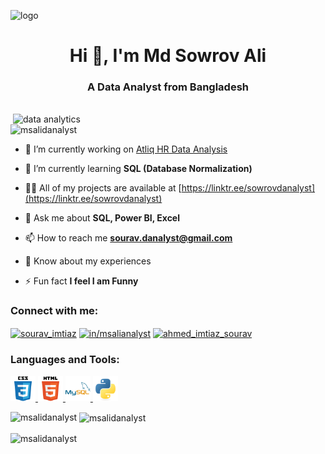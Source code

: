 ![logo](https://github.com/msalidanalyst/msalidanalyst/blob/main/Github_Banner.png)
<h1 align="center">Hi 👋, I'm Md Sowrov Ali</h1>
<h3 align="center">A Data Analyst from Bangladesh</h3> <br>
<img align="right" alt="data analytics" width="500" src="https://miro.medium.com/v2/resize:fit:679/0*tD5kEC2JYcKHH0zO.gif">

<p align="left"> <img src="https://komarev.com/ghpvc/?username=msalidanalyst&label=Profile%20views&color=0e75b6&style=flat" alt="msalidanalyst" /> </p>

- 🔭 I’m currently working on [Atliq HR Data Analysis](https://www.novypro.com/project/atliq-hr-dashboard---full-presence-insights)

- 🌱 I’m currently learning **SQL (Database Normalization)**

- 👨‍💻 All of my projects are available at [https://linktr.ee/sowrovdanalyst](https://linktr.ee/sowrovdanalyst)

- 💬 Ask me about **SQL, Power BI, Excel**

- 📫 How to reach me **sourav.danalyst@gmail.com**

- 📄 Know about my experiences 
- ⚡ Fun fact **I feel I am Funny**

<h3 align="left">Connect with me:</h3>
<p align="left">
<a href="https://twitter.com/sourav_imtiaz" target="blank"><img align="center" src="https://raw.githubusercontent.com/rahuldkjain/github-profile-readme-generator/master/src/images/icons/Social/twitter.svg" alt="sourav_imtiaz" height="30" width="40" /></a>
<a href="https://linkedin.com/in/in/msalianalyst" target="blank"><img align="center" src="https://raw.githubusercontent.com/rahuldkjain/github-profile-readme-generator/master/src/images/icons/Social/linked-in-alt.svg" alt="in/msalianalyst" height="30" width="40" /></a>
<a href="https://instagram.com/ahmed_imtiaz_sourav" target="blank"><img align="center" src="https://raw.githubusercontent.com/rahuldkjain/github-profile-readme-generator/master/src/images/icons/Social/instagram.svg" alt="ahmed_imtiaz_sourav" height="30" width="40" /></a>
</p>

<h3 align="left">Languages and Tools:</h3>
<p align="left"> <a href="https://www.w3schools.com/css/" target="_blank" rel="noreferrer"> <img src="https://raw.githubusercontent.com/devicons/devicon/master/icons/css3/css3-original-wordmark.svg" alt="css3" width="40" height="40"/> </a> <a href="https://www.w3.org/html/" target="_blank" rel="noreferrer"> <img src="https://raw.githubusercontent.com/devicons/devicon/master/icons/html5/html5-original-wordmark.svg" alt="html5" width="40" height="40"/> </a> <a href="https://www.mysql.com/" target="_blank" rel="noreferrer"> <img src="https://raw.githubusercontent.com/devicons/devicon/master/icons/mysql/mysql-original-wordmark.svg" alt="mysql" width="40" height="40"/> </a> <a href="https://www.python.org" target="_blank" rel="noreferrer"> <img src="https://raw.githubusercontent.com/devicons/devicon/master/icons/python/python-original.svg" alt="python" width="40" height="40"/> </a> </p>

<p><img align="left" src="https://github-readme-stats.vercel.app/api/top-langs?username=msalidanalyst&show_icons=true&locale=en&layout=compact" alt="msalidanalyst" /></p>

<p>&nbsp;<img align="center" src="https://github-readme-stats.vercel.app/api?username=msalidanalyst&show_icons=true&locale=en" alt="msalidanalyst" /></p>

<p><img align="center" src="https://github-readme-streak-stats.herokuapp.com/?user=msalidanalyst&" alt="msalidanalyst" /></p>
